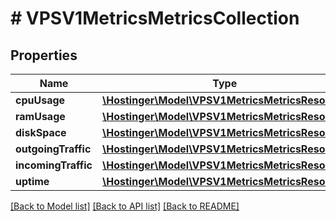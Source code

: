 # # VPSV1MetricsMetricsCollection

## Properties

Name | Type | Description | Notes
------------ | ------------- | ------------- | -------------
**cpuUsage** | [**\Hostinger\Model\VPSV1MetricsMetricsResource**](VPSV1MetricsMetricsResource.md) |  |
**ramUsage** | [**\Hostinger\Model\VPSV1MetricsMetricsResource**](VPSV1MetricsMetricsResource.md) |  |
**diskSpace** | [**\Hostinger\Model\VPSV1MetricsMetricsResource**](VPSV1MetricsMetricsResource.md) |  |
**outgoingTraffic** | [**\Hostinger\Model\VPSV1MetricsMetricsResource**](VPSV1MetricsMetricsResource.md) |  |
**incomingTraffic** | [**\Hostinger\Model\VPSV1MetricsMetricsResource**](VPSV1MetricsMetricsResource.md) |  |
**uptime** | [**\Hostinger\Model\VPSV1MetricsMetricsResource**](VPSV1MetricsMetricsResource.md) |  |

[[Back to Model list]](../../README.md#models) [[Back to API list]](../../README.md#endpoints) [[Back to README]](../../README.md)
